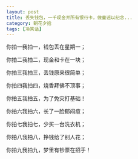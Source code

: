 ```yaml
---
layout: post
title: 丢失钱包，一千现金并所有银行卡，做童谣以纪念...
category: 朝花夕拾
tags: [冷笑话]
---
```

你拍一我拍一，钱包丢在星期一；
	
你拍二我拍二，现金和卡在一块；
	
你拍三我拍三，丢钱原来很简单；
	
你拍四我拍四，烧香拜佛不顶事；
	
你拍五我拍五，为了免灾打基础！
	
你拍六我拍六，长了一脸郁闷痘；
	
你拍七我拍七，少买一台洗衣机；
	
你拍八我拍八，挣钱给了别人花；
	
你拍九我拍九，梦里有钞票在招手！